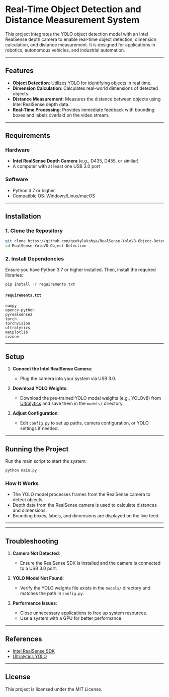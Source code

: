 # Real-Time Object Detection and Distance Measurement System

This project integrates the YOLO object detection model with an Intel RealSense depth camera to enable real-time object detection, dimension calculation, and distance measurement. It is designed for applications in robotics, autonomous vehicles, and industrial automation.

---

## Features

- **Object Detection**: Utilizes YOLO for identifying objects in real time.
- **Dimension Calculation**: Calculates real-world dimensions of detected objects.
- **Distance Measurement**: Measures the distance between objects using Intel RealSense depth data.
- **Real-Time Processing**: Provides immediate feedback with bounding boxes and labels overlaid on the video stream.

---

## Requirements

### Hardware

- **Intel RealSense Depth Camera** (e.g., D435, D455, or similar)
- A computer with at least one USB 3.0 port

### Software

- Python 3.7 or higher
- Compatible OS: Windows/Linux/macOS

---

## Installation

### 1. Clone the Repository

```bash
git clone https://github.com/geekylakshya/RealSense-YoloV8-Object-Detection
cd RealSense-YoloV8-Object-Detection
```

### 2. Install Dependencies

Ensure you have Python 3.7 or higher installed. Then, install the required libraries:

```bash
pip install -r requirements.txt
```

#### `requirements.txt`
```plaintext
numpy
opencv-python
pyrealsense2
torch
torchvision
ultralytics
matplotlib
cvzone
```

---

## Setup

1. **Connect the Intel RealSense Camera**:
   - Plug the camera into your system via USB 3.0.

2. **Download YOLO Weights**:
   - Download the pre-trained YOLO model weights (e.g., YOLOv8) from [Ultralytics](https://github.com/ultralytics/ultralytics/releases) and save them in the `models/` directory.

3. **Adjust Configuration**:
   - Edit `config.py` to set up paths, camera configuration, or YOLO settings if needed.

---

## Running the Project

Run the main script to start the system:

```bash
python main.py
```

### How It Works

- The YOLO model processes frames from the RealSense camera to detect objects.
- Depth data from the RealSense camera is used to calculate distances and dimensions.
- Bounding boxes, labels, and dimensions are displayed on the live feed.

---



---

## Troubleshooting

1. **Camera Not Detected**:
   - Ensure the RealSense SDK is installed and the camera is connected to a USB 3.0 port.

2. **YOLO Model Not Found**:
   - Verify the YOLO weights file exists in the `models/` directory and matches the path in `config.py`.

3. **Performance Issues**:
   - Close unnecessary applications to free up system resources.
   - Use a system with a GPU for better performance.

---

## References

- [Intel RealSense SDK](https://www.intelrealsense.com/sdk-2/)
- [Ultralytics YOLO](https://github.com/ultralytics/yolov8)

---

## License

This project is licensed under the MIT License.
